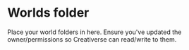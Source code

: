 # Worlds folder

Place your world folders in here. Ensure you've updated the owner/permissions so Creativerse can read/write to them.
